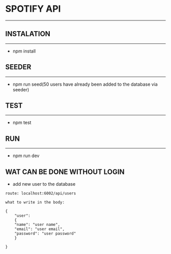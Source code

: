 # SPOTIFY API
  -----
## INSTALATION
  -----

- npm install

##  SEEDER 
  -----
- npm run seed(50 users have already been added to the database via seeder)  

## TEST 
  -----
- npm test

## RUN 
  -----
- npm run dev

## WAT CAN BE DONE WITHOUT LOGIN 

- add new user to the database
```
route: localhost:6002/api/users

what to write in the body: 

{ 
    "user":
    {
    "name": "user name",
    "email": "user email",
    "password": "user password"
    }
    
}
```


